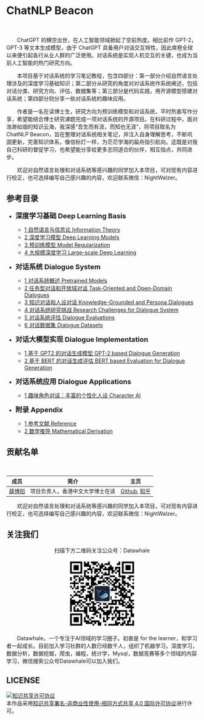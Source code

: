 # ChatNLP Beacon
</br>

&emsp;&emsp;ChatGPT 的横空出世，在人工智能领域掀起了空前热度。相比前作 GPT-2，GPT-3 等文本生成模型，由于 ChatGPT 具备用户对话交互特性，因此席卷全球以来便引起各行从业人群的广泛使用。对话系统是实现人机交互的关键，也成为当前人工智能的热门研究方向。

&emsp;&emsp;本项目基于对话系统的学习笔记教程，包含四部分：第一部分介绍自然语言处理涉及的深度学习基础知识；第二部分从研究的角度对对话系统作系统阐述，包括对话分类、研究方向、评估、数据集等；第三部分是代码实践，用开源模型搭建对话系统；第四部分则分享一些对话系统的趣味应用。

&emsp;&emsp;作者是一名在读博士生，研究方向为预训练模型和对话系统，平时热衷写作分享，希望能结合博士研究课题完成一项对话系统的开源项目。在科研过程中，面对浩渺如烟的知识云海，我深感“吾生而有涯，而知也无涯”，将项目取名为 ChatNLP Beacon，旨在整理对话系统相关笔记，并注入自身理解思考，不断巩固更新，完善知识体系，像信标灯一样，为茫茫学海的扁舟指引航向。这既是对我自己科研的督促学习，也希望能分享给更多志同道合的伙伴，相互指点，共同进步。

&emsp;&emsp;欢迎对自然语言处理和对话系统等感兴趣的同学加入本项目，可对现有内容进行校正，也可选择编写自己感兴趣的内容，欢迎联系微信：NightWalzer。

## 参考目录
  
* **<font size=4>深度学习基础 Deep Learning Basis</font>**
    * [1 自然语言与信息论 Information Theory](./1.1_nlp_info/README.md)
    * [2 深度学习模型 Deep Learning Models](./1.2_dl_models/README.md)
    * [3 预训练模型 Model Regularization](./1.3_ptms/README.md)
    * [4 大规模深度学习 Large-scale Deep Learning](./1.4_large_dl/README.md)

* **<font size=4>对话系统 Dialogue System</font>**
    * [1 对话系统概述 Pretrained Models](./2.1_dial_intro/README.md)
    * [2 任务型对话和开放域对话 Task-Oriented and Open-Domain Dialogues](./2.2_task_open/README.md)
    * [3 知识对话和人设对话 Knowledge-Grounded and Persona Dialogues](./2.3_klg_per/README.md)
    * [4 对话系统研究挑战 Research Challenges for Dialogue System](./2.4_dial_dir/README.md)
    * [5 对话系统评估 Dialogue Evaluations](./2.5_dial_eval/README.md)
    * [6 对话数据集 Dialogue Datasets](./2.6_dial_data/README.md)

* **<font size=4>对话大模型实现 Dialogue Implementation</font>**
    * [1 基于 GPT2 的对话生成模型 GPT-2 based Dialogue Generation](./3.1_dial_gpt2/README.md)
    * [2 基于 BERT 的对话生成评估 BERT based Evaluation for Dialogue Generation](./3.2_dial_bert/README.md)

* **<font size=4>对话系统应用 Dialogue Applications</font>**
    * [1 趣味角色对话：丰富的个性化人设 Character AI](./4.1_character_ai/README.md)

* **<font size=4>附录 Appendix</font>**
    * [1 参考文献 Reference](./5.1_refer/README.md)
    * [2 数学推导 Mathematical Derivation](./5.2_math/README.md)

## 贡献名单

</br>

<table align="center" style="width:90%;">
<thead>
  <tr>
    <th>成员</th>
    <th>简介</th>
    <th>主页</th>
  </tr>
</thead>
<tbody>
  <tr>
    <td><span style="font-weight:normal;font-style:normal;text-decoration:none"><a href="https://amourwaltz.github.io">薛博阳</a></span></td>
    <td><span style="font-weight:normal;font-style:normal;text-decoration:none">项目负责人，香港中文大学博士在读 </span></td>
    <td><span style="font-weight:normal;font-style:normal;text-decoration:none"><a href="https://github.com/AmourWaltz">Github</a>, <a href="https://www.zhihu.com/people/yi-ran-chao-shi-dai">知乎</a> </span></td>
  </tr>
</tbody>
</table>

&emsp;&emsp;欢迎对自然语言处理和对话系统等感兴趣的同学加入本项目，可对现有内容进行校正，也可选择编写自己感兴趣的内容，欢迎联系微信：NightWalzer。

## 关注我们

<div align=center>
<p>扫描下方二维码关注公众号：Datawhale</p>
<img src="images/qrcode.jpeg" width = "180" height = "180">
</div>

&emsp;&emsp;Datawhale，一个专注于AI领域的学习圈子。初衷是 for the learner，和学习者一起成长。目前加入学习社群的人数已经数千人，组织了机器学习，深度学习，数据分析，数据挖掘，爬虫，编程，统计学，Mysql，数据竞赛等多个领域的内容学习，微信搜索公众号Datawhale可以加入我们。

## LICENSE
<a rel="license" href="http://creativecommons.org/licenses/by-nc-sa/4.0/"><img alt="知识共享许可协议" style="border-width:0" src="https://img.shields.io/badge/license-CC%20BY--NC--SA%204.0-lightgrey" /></a><br />本作品采用<a rel="license" href="http://creativecommons.org/licenses/by-nc-sa/4.0/">知识共享署名-非商业性使用-相同方式共享 4.0 国际许可协议</a>进行许可。